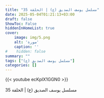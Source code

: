 ```yaml
---
title: "مسلسل يوسف الصديق (ع) | الحلقة 35"
date: 2025-05-04T01:21:13+03:00
draft: false
ShowToc: False
hiddenInHomeList: true
cover:
    image: img/5.png
    alt: 'صورة'
    caption: ''
#    hidden: false
summary: ""
tags: ["مسلسل يوسف الصديق (ع)"]
categories: []
---
```


{{< youtube ecKplX1GGN0 >}}  
 <br>
مسلسل يوسف الصديق (ع) | الحلقة 35